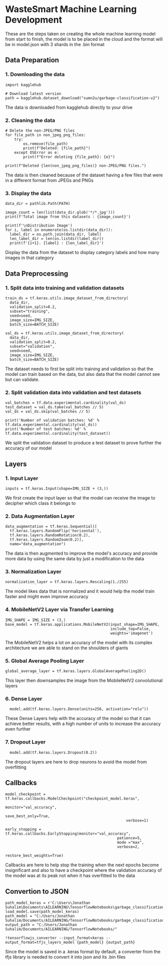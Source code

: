 # WasteSmart Machine Learning Development
These are the steps taken on creating the whole machine learning model from start to finish, the model is to be placed in the cloud and the format will be in model.json with 3 shards in the .bin format

## Data Preparation

### 1. Downloading the data
```
import kagglehub

# Download latest version
path = kagglehub.dataset_download("sumn2u/garbage-classification-v2")
```
The data is downloaded from kagglehub directly to your drive

### 2. Cleaning the data
```
# Delete the non-JPEG/PNG files
for file_path in non_jpeg_png_files:
    try:
        os.remove(file_path)
        print(f"Deleted: {file_path}")
    except OSError as e:
        print(f"Error deleting {file_path}: {e}")

print(f"Deleted {len(non_jpeg_png_files)} non-JPEG/PNG files.")
```
The data is then cleaned because of the dataset having a few files that were in a different format from JPEGs and PNGs

### 3. Display the data
```
data_dir = pathlib.Path(PATH)

image_count = len(list(data_dir.glob('*/*.jpg')))
print(f'Total image from this datasets : {image_count}')

print(f'\nDistribution Image')
for i, label in enumerate(os.listdir(data_dir)):
  label_dir = os.path.join(data_dir, label)
  len_label_dir = len(os.listdir(label_dir))
  print(f'{i+1}. {label} : {len_label_dir}')
```
Display the data from the dataset to display category labels and how many images in that category

## Data Preprocessing

### 1. Split data into training and validation datasets
```
train_ds = tf.keras.utils.image_dataset_from_directory(
  data_dir,
  validation_split=0.2,
  subset="training",
  seed=seed,
  image_size=IMG_SIZE,
  batch_size=BATCH_SIZE)

val_ds = tf.keras.utils.image_dataset_from_directory(
  data_dir,
  validation_split=0.2,
  subset="validation",
  seed=seed,
  image_size=IMG_SIZE,
  batch_size=BATCH_SIZE)
```
The dataset needs to first be split into training and validation so that the model can train based on the data, but also data that the model cannot see but can validate.
### 2. Split validation data into validation and test datasets
```
val_batches = tf.data.experimental.cardinality(val_ds)
test_dataset = val_ds.take(val_batches // 5)
val_ds = val_ds.skip(val_batches // 5)

print('Number of validation batches: %d' % tf.data.experimental.cardinality(val_ds))
print('Number of test batches: %d' % tf.data.experimental.cardinality(test_dataset))
```
We split the validation dataset to produce a test dataset to prove further the accuracy of our model

## Layers
### 1. Input Layer
```
inputs = tf.keras.Input(shape=IMG_SIZE + (3,))
```
We first create the input layer so that the model can receive the image to decipher which class it belongs to

### 2. Data Augmentation Layer
```
data_augmentation = tf.keras.Sequential([
  tf.keras.layers.RandomFlip('horizontal'),
  tf.keras.layers.RandomRotation(0.2),
  tf.keras.layers.RandomZoom(0.2)],
  name="data_augmentation")
```
The data is then augmented to improve the model's accuracy and provide more data by using the same data by just a modification to the data

### 3. Normalization Layer
```
normalization_layer = tf.keras.layers.Rescaling(1./255)
```
The model likes data that is normalized and it would help the model train faster and might even improve accuracy

### 4. MobileNetV2 Layer via Transfer Learning
```
IMG_SHAPE = IMG_SIZE + (3,)
base_model = tf.keras.applications.MobileNetV2(input_shape=IMG_SHAPE,
                                               include_top=False,
                                               weights='imagenet')
```
The MobileNetV2 helps a lot on accuracy of the model with its complex architecture we are able to stand on the shoulders of giants

### 5. Global Average Pooling Layer
```
global_average_layer = tf.keras.layers.GlobalAveragePooling2D()
```
This layer then downsamples the image from the MobileNetV2 convolutional layers

### 6. Dense Layer
```
  model.add(tf.keras.layers.Dense(units=256, activation="relu"))
```
These Dense Layers help with the accuracy of the model so that it can achieve better results, with a high number of units to increase the accuracy even further

### 7. Dropout Layer
```
  model.add(tf.keras.layers.Dropout(0.2))
```
The dropout layers are here to drop neurons to avoid the model from overfitting

## Callbacks
```
model_checkpoint = tf.keras.callbacks.ModelCheckpoint("checkpoint_model.keras",
                                                      monitor="val_accuracy",
                                                      save_best_only=True,
                                                      verbose=1)

early_stopping = tf.keras.callbacks.EarlyStopping(monitor="val_accuracy",
                                                  patience=5,
                                                  mode ="max",
                                                  verbose=2,
                                                  restore_best_weights=True)
```
Callbacks are here to help stop the training when the next epochs become insignificant and also to have a checkpoint where the validation accuracy of the model was at its peak not when it has overfitted to the data

## Convertion to JSON
```
path_model_keras = r'C:\Users\Jonathan Suhalim\Documents\AILEARNING\TensorflowNotebooks\garbage_classification.h5'
load_model.save(path_model_keras)
path_model = "C:/Users/Jonathan Suhalim/Documents/AILEARNING/TensorflowNotebooks/garbage_classification.h5"
output_path = "C:/Users/Jonathan Suhalim/Documents/AILEARNING/TensorflowNotebooks/"

!tensorflowjs_converter --input_format=keras --output_format=tfjs_layers_model {path_model} {output_path}
```
Since the model is saved in a .keras format by default, a converter from the tfjs library is needed to convert it into json and its .bin files

